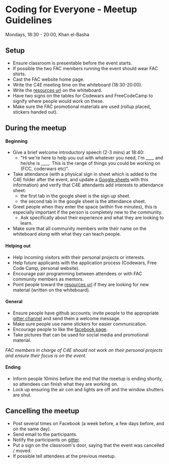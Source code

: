 # Coding for Everyone - Meetup Guidelines
Mondays, 18:30 - 20:00, Khan el-Basha   

## Setup

- Ensure classroom is presentable before the event starts.
- If possible the two FAC members running the event should wear FAC shirts.
- Cast the FAC website home page.
- Write the C4E meeting time on the whiteboard (18:30-20:00).
- Write the [resources url](https://github.com/foundersandcoders/recommended-materials) on the whiteboard.
- Have two signs on the tables for Codewars and FreeCodeCamp to signify where people would work on these.
- Make sure the FAC promotional materials are used (rollup placed, stickers handed out).

## During the meetup

#### Beginning

- Give a brief welcome introductory speech (2-3 mins) at 18:40:
  - "Hi we're here to help you out with whatever you need, I'm ____ and he/she is ____. This is the range of things you could be working on (FCC, coderwars etc)".
- Take attendance (with a physical sign in sheet which is added to the C4E folder after the event, and update a [Google sheets](https://docs.google.com/spreadsheets/d/1kx86srKVV1_tEOHsI1-SUnOPaWWxzW1umN6nCsDFqh0/edit#gid=0) with this information) and verify that C4E attendants add interests to attendance sheet:
  - the first tab in the google sheet is the sign up sheet.
  - the second tab in the google sheet is the attendance sheet.
- Greet people when they enter the space (within five minutes), this is especially important if the person is completely new to the community.
  - Ask specifically about their experience and what they are looking to learn.
- Make sure that all community members write their name on the whiteboard along with what they can teach people.

#### Helping out

- Help incoming visitors with their personal projects or interests.
- Help future applicants with the application process (Codewars, Free Code Camp, personal website).
- Encourage pair programming between attendees or with FAC community members as mentors.
- Point people toward the [resources url](https://github.com/foundersandcoders/recommended-materials) if they are looking for new material (written on the whiteboard).

#### General

- Ensure people have github accounts; invite people to the appropriate [gitter channel](https://gitter.im/codingforeveryone/nazareth) and send them a welcome message.
- Make sure people use name stickers for easier communication.
- Encourage people to like the [facebook page](https://www.facebook.com/founderscodersnazareth/).
- Take pictures that can be used for social media and promotional material.

_FAC members in charge of C4E should not work on their personal projects and ensure their focus is on the event._

#### Ending

- Inform people 10mins before the end that the meetup is ending shortly, so attendees can finish what they are working on.
- Lock up ensuring the air con and lights are off and the window shutters are shut.

## Cancelling the meetup

- Post several times on Facebook (a week before, a few days before, and on the same day).
- Send email to the participants.
- Notify the participants on [gitter](https://gitter.im/codingforeveryone/nazareth).
- Put a sign on the classroom's door, saying that the event was cancelled / moved.
- If possible tell attendees at the previous meetup.
